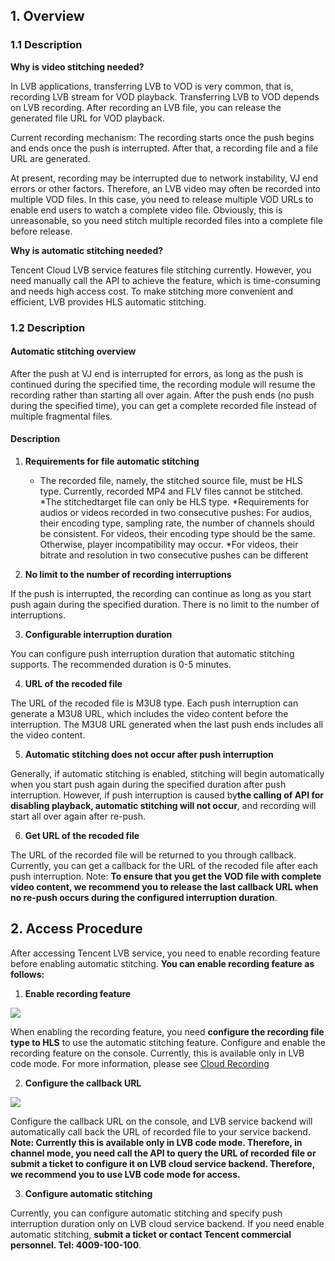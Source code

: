 ## 1. Overview
### 1.1 Description


**Why is video stitching needed?**

In LVB applications, transferring LVB to VOD is very common, that is, recording LVB stream for VOD playback. Transferring LVB to VOD depends on LVB recording. After recording an LVB file, you can release the generated file URL for VOD playback.

Current recording mechanism: The recording starts once the push begins and ends once the push is interrupted. After that, a recording file and a file URL are generated.

At present, recording may be interrupted due to network instability, VJ end errors or other factors. Therefore, an LVB video may often be recorded into multiple VOD files. In this case, you need to release multiple VOD URLs to enable end users to watch a complete video file. Obviously, this is unreasonable, so you need stitch multiple recorded files into a complete file before release.
		
**Why is automatic stitching needed?**

   Tencent Cloud LVB service features file stitching currently. However, you need manually call the API to achieve the feature, which is time-consuming and needs high access cost. To make stitching more convenient and efficient, LVB provides HLS automatic stitching.
   

### 1.2 Description

#### Automatic stitching overview

After the push at VJ end is interrupted for errors, as long as the push is continued during the specified time, the recording module will resume the recording rather than starting all over again. After the push ends (no push during the specified time), you can get a complete recorded file instead of multiple fragmental files.

#### Description

1. **Requirements for file automatic stitching**
   * The recorded file, namely, the stitched source file, must be HLS type. Currently, recorded MP4 and FLV files cannot be stitched.
   *The stitched​target file can only be HLS type. 
   *Requirements for audios or videos recorded in two consecutive pushes: For audios, their encoding type, sampling rate, the number of channels should be consistent. For videos, their encoding type should be the same. Otherwise, player incompatibility may occur.
   *For videos, their bitrate and resolution in two consecutive pushes can be different

2. **No limit to the number of recording interruptions**

If the push is interrupted, the recording can continue as long as you start push again during the specified duration. There is no limit to the number of interruptions.
  
3. **Configurable interruption duration**

You can configure push interruption duration that automatic stitching supports. The recommended duration is 0-5 minutes.
   
4. **URL of the recoded file**

The URL of the recoded file is M3U8 type. Each push interruption can generate a M3U8 URL, which includes the video content before the interruption. The M3U8 URL generated when the last push ends includes all the video content. 

5. **Automatic stitching does not occur after push interruption**

Generally, if automatic stitching is enabled, stitching will begin automatically when you start push again during the specified duration after push interruption. However, if push interruption is caused by**the calling of API for disabling playback, automatic stitching will not occur**, and recording will start all over again after re-push.

6. **Get URL of the recoded file**

The URL of the recorded file will be returned to you through callback. Currently, you can get a callback for the URL of the recoded file after each push interruption. Note: **To ensure that you get the VOD file with complete video content, we recommend you to release the last callback URL when no re-push occurs during the configured interruption duration**.
   
   
	 
## 2. Access Procedure

After accessing Tencent LVB service, you need to enable recording feature before enabling automatic stitching.
**You can enable recording feature as follows:**

1. **Enable recording feature**

  ![](//mc.qcloudimg.com/static/img/f0ae825b082dac847640eb7b931eb927/image.png)

When enabling the recording feature, you need **configure the recording file type to HLS** to use the automatic stitching feature.
Configure and enable the recording feature on the console. Currently, this is available only in LVB code mode. For more information, please see [Cloud Recording](https://www.qcloud.com/document/product/267/7963)

2. **Configure the callback URL**

![](//mc.qcloudimg.com/static/img/5bffecf8b1e7c59680237a3c6a5e1aba/image.png)

Configure the callback URL on the console, and LVB service backend will automatically call back the URL of recorded file to your service backend.
 **Note: Currently this is available only in LVB code mode. Therefore, in channel mode, you need call the API to query the URL of recorded file or submit a ticket to configure it on LVB cloud service backend. Therefore, we recommend you to use LVB code mode for access.**

3. **Configure automatic stitching**

Currently, you can configure automatic stitching and specify push interruption duration only on LVB cloud service backend. If you need enable automatic stitching, **submit a ticket or contact Tencent commercial personnel. Tel: 4009-100-100**.

  

